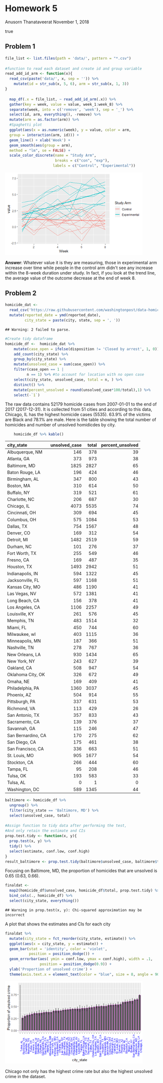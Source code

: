 Homework 5
================
Anusorn Thanataveerat
November 1, 2018

true

Problem 1
---------

``` r
file_list <- list.files(path = 'data/', pattern = "*.csv")

#function to read each dataset and create id and group variable
read_add_id_arm <- function(x){
  read_csv(paste('data/', x, sep = '')) %>% 
    mutate(id = str_sub(x, 5, 6), arm = str_sub(x, 1, 3))
}

  map_df(.x = file_list, ~ read_add_id_arm(.x)) %>% 
  gather(key = week, value = value, week_1:week_8) %>% 
  separate(week, into = c('remove', 'week'), sep = '_') %>% 
  select(id, arm, everything(), -remove) %>% 
  mutate(arm = as.factor(arm)) %>% 
  #Spaghetti plot
  ggplot(aes(x = as.numeric(week), y = value, color = arm,
  group = interaction(arm, id))) + 
  geom_line() + xlab('Week') + 
  geom_smooth(aes(group = arm),
  method = "lm", se = FALSE) +
  scale_color_discrete(name = "Study Arm",
                       breaks = c("con", "exp"),
                      labels = c("Control", "Experimental"))
```

<img src="p8105_hw5_at2710_files/figure-markdown_github/Problem_1-1.png" width="90%" />

**Answer**: Whatever value it is they are measuring, those in experimental arm increase over time while people in the control arm didn't see any increase within the 8-week duration under study. In fact, if you look at the trend line, the average value of the outcome decrease at the end of week 8.

Problem 2
---------

``` r
homicide_dat <-
  read_csv('https://raw.githubusercontent.com/washingtonpost/data-homicides/master/homicide-data.csv') %>% 
  mutate(reported_date = ymd(reported_date), 
         city_state = paste(city, state, sep = ', '))
```

    ## Warning: 2 failed to parse.

``` r
#Create tidy dataframe  
homicide_df <-  homicide_dat %>% 
    mutate(case_open = ifelse(disposition != 'Closed by arrest', 1, 0)) %>% 
    add_count(city_state) %>% 
    group_by(city_state) %>% 
    mutate(unsolved_case = sum(case_open)) %>% 
    filter(case_open == 1 | 
          n == 1) %>% #to account for location with no open case  
    select(city_state, unsolved_case, total = n, ) %>% 
    distinct() %>% 
    mutate(percent_unsolved = round(unsolved_case*100/total),1) %>% 
    select(-`1`)
```

The raw data contains 52179 homicide cases from 2007-01-01 to the end of 2017 (2017-12-31). It is collected from 51 cities and according to this data, Chicago, IL has the highest homicide cases (5535). 63.9% of the victims are Black and 78.1% are male. Here is the table showing the total number of homicides and number of unsolved homidicdes by city.

``` r
    homicide_df %>% kable()
```

| city\_state        |  unsolved\_case|  total|  percent\_unsolved|
|:-------------------|---------------:|------:|------------------:|
| Albuquerque, NM    |             146|    378|                 39|
| Atlanta, GA        |             373|    973|                 38|
| Baltimore, MD      |            1825|   2827|                 65|
| Baton Rouge, LA    |             196|    424|                 46|
| Birmingham, AL     |             347|    800|                 43|
| Boston, MA         |             310|    614|                 50|
| Buffalo, NY        |             319|    521|                 61|
| Charlotte, NC      |             206|    687|                 30|
| Chicago, IL        |            4073|   5535|                 74|
| Cincinnati, OH     |             309|    694|                 45|
| Columbus, OH       |             575|   1084|                 53|
| Dallas, TX         |             754|   1567|                 48|
| Denver, CO         |             169|    312|                 54|
| Detroit, MI        |            1482|   2519|                 59|
| Durham, NC         |             101|    276|                 37|
| Fort Worth, TX     |             255|    549|                 46|
| Fresno, CA         |             169|    487|                 35|
| Houston, TX        |            1493|   2942|                 51|
| Indianapolis, IN   |             594|   1322|                 45|
| Jacksonville, FL   |             597|   1168|                 51|
| Kansas City, MO    |             486|   1190|                 41|
| Las Vegas, NV      |             572|   1381|                 41|
| Long Beach, CA     |             156|    378|                 41|
| Los Angeles, CA    |            1106|   2257|                 49|
| Louisville, KY     |             261|    576|                 45|
| Memphis, TN        |             483|   1514|                 32|
| Miami, FL          |             450|    744|                 60|
| Milwaukee, wI      |             403|   1115|                 36|
| Minneapolis, MN    |             187|    366|                 51|
| Nashville, TN      |             278|    767|                 36|
| New Orleans, LA    |             930|   1434|                 65|
| New York, NY       |             243|    627|                 39|
| Oakland, CA        |             508|    947|                 54|
| Oklahoma City, OK  |             326|    672|                 49|
| Omaha, NE          |             169|    409|                 41|
| Philadelphia, PA   |            1360|   3037|                 45|
| Phoenix, AZ        |             504|    914|                 55|
| Pittsburgh, PA     |             337|    631|                 53|
| Richmond, VA       |             113|    429|                 26|
| San Antonio, TX    |             357|    833|                 43|
| Sacramento, CA     |             139|    376|                 37|
| Savannah, GA       |             115|    246|                 47|
| San Bernardino, CA |             170|    275|                 62|
| San Diego, CA      |             175|    461|                 38|
| San Francisco, CA  |             336|    663|                 51|
| St. Louis, MO      |             905|   1677|                 54|
| Stockton, CA       |             266|    444|                 60|
| Tampa, FL          |              95|    208|                 46|
| Tulsa, OK          |             193|    583|                 33|
| Tulsa, AL          |               0|      1|                  0|
| Washington, DC     |             589|   1345|                 44|

``` r
baltimore <- homicide_df %>% 
  ungroup() %>% 
  filter(city_state == 'Baltimore, MD') %>% 
  select(unsolved_case, total)

#Assign function to tidy data after performing the test,
#And only retain the estimate and CIs
prop.test.tidy <- function(x, y){
  prop.test(x, y) %>% 
  tidy() %>% 
  select(estimate, conf.low, conf.high)
}
result_baltimore <- prop.test.tidy(baltimore$unsolved_case, baltimore$total)
```

Focusing on Baltimore, MD, the proportion of homicides that are unsolved is 0.65 (0.63, 0.66).

``` r
finaldat <- 
  map2(homicide_df$unsolved_case, homicide_df$total, prop.test.tidy) %>%         bind_rows() %>% 
  bind_cols(., homicide_df) %>% 
  select(city_state, everything()) 
```

    ## Warning in prop.test(x, y): Chi-squared approximation may be incorrect

A plot that shows the estimates and CIs for each city

``` r
finaldat %>% 
  mutate(city_state = fct_reorder(city_state, estimate)) %>% 
  ggplot(aes(x = city_state, y = estimate)) +
  geom_bar(stat = 'identity', color = 'violet',
           position = position_dodge()) +
  geom_errorbar(aes( ymin = conf.low, ymax = conf.high), width = .1,
                position = position_dodge(0.9)) +
  ylab('Proportion of unsolved crime') +
  theme(axis.text.x = element_text(color = "blue", size = 8, angle = 90)) 
```

<img src="p8105_hw5_at2710_files/figure-markdown_github/figure-1.png" width="90%" />

Chicago not only has the highest crime rate but also the highest unsolved crime in the dataset.
